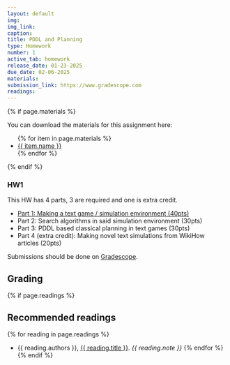 ```yaml
---
layout: default
img:
img_link: 
caption: 
title: PDDL and Planning
type: Homework
number: 1
active_tab: homework
release_date: 01-23-2025
due_date: 02-06-2025
materials:
submission_link: https://www.gradescope.com
readings:
---
```


{% if page.materials %}
<div class="alert alert-info">
You can download the materials for this assignment here:
<ul>
{% for item in page.materials %}
<li><a href="{{item.url}}">{{ item.name }}</a></li>
{% endfor %}
</ul>
</div>
{% endif %}

### HW1

This HW has 4 parts, 3 are required and one is extra credit.

- [Part 1: Making a text game / simulation environment (40pts)](ai-agents-course/homeworks/hw1/part-1-textgame)
- Part 2: Search algorithms in said simulation environment (30pts)
- Part 3: PDDL based classical planning in text games (30pts)
- Part 4 (extra credit): Making novel text simulations from WikiHow articles (20pts)


Submissions should be done on [Gradescope]({{page.submission_link}}).

## Grading
<div class="alert alert-warning" markdown="1">

</div>

{% if page.readings %} 
## Recommended readings
{% for reading in page.readings %}
* {{ reading.authors }}, <a href="{{ reading.url }}">{{ reading.title }}</a>.  <i>{{ reading.note }}</i>
{% endfor %}
{% endif %}

